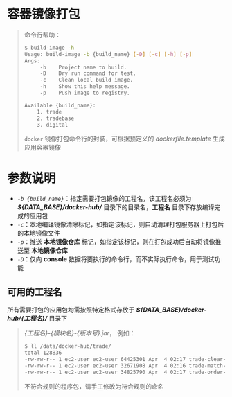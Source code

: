 # 容器镜像打包

> 命令行帮助：
>
> ```bash
> $ build-image -h
> Usage: build-image -b {build_name} [-D] [-c] [-h] [-p]
> Args:
>      -b    Project name to build.
>      -D    Dry run command for test.
>      -c    Clean local build image.
>      -h    Show this help message.
>      -p    Push image to registry.
> 
> Available {build_name}:
>     1. trade
>     2. tradebase
>     3. digital
> ```
>
> `docker` 镜像打包命令行的封装，可根据预定义的 *dockerfile.template* 生成应用容器镜像

# 参数说明

* *`-b {build_name}`*：指定需要打包镜像的工程名，该工程名必须为 ***${DATA_BASE}/docker-hub/*** 目录下的目录名，**工程名** 目录下存放编译完成的应用包
* *`-c`*：本地编译镜像清除标记，如指定该标记，则自动清理打包服务器上打包后的本地镜像文件
* *`-p`*：推送 **本地镜像仓库** 标记，如指定该标记，则在打包成功后自动将镜像推送至 **本地镜像仓库**
* *`-D`*：仅向 **console** 数据将要执行的命令行，而不实际执行命令，用于测试功能

## 可用的工程名

所有需要打包的应用包均需按照特定格式存放于 ***${DATA_BASE}/docker-hub/{工程名}/***  目录下

> *{工程名}-{模块名}-{版本号}.jar*， 例如：
> 
> ```bash
> $ ll /data/docker-hub/trade/
> total 128836
> -rw-rw-r-- 1 ec2-user ec2-user 64425301 Apr  4 02:17 trade-clear-1.0.1-SNAPSHOT.jar
> -rw-rw-r-- 1 ec2-user ec2-user 32671908 Apr  4 02:16 trade-match-1.0.1-SNAPSHOT.jar
> -rw-rw-r-- 1 ec2-user ec2-user 34825790 Apr  4 02:17 trade-order-1.0.1-SNAPSHOT.jar
> 
> ```
> 
> 不符合规则的程序包，请手工修改为符合规则的命名